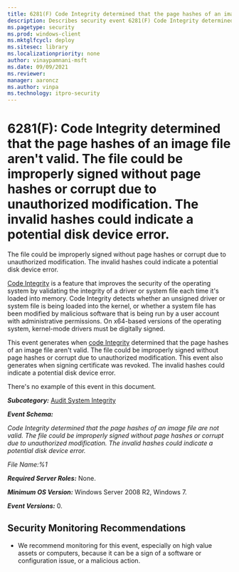 ```yaml
---
title: 6281(F) Code Integrity determined that the page hashes of an image file aren't valid. (Windows 10)
description: Describes security event 6281(F) Code Integrity determined that the page hashes of an image file aren't valid.
ms.pagetype: security
ms.prod: windows-client
ms.mktglfcycl: deploy
ms.sitesec: library
ms.localizationpriority: none
author: vinaypamnani-msft
ms.date: 09/09/2021
ms.reviewer: 
manager: aaroncz
ms.author: vinpa
ms.technology: itpro-security
---
```


# 6281(F): Code Integrity determined that the page hashes of an image file aren't valid. The file could be improperly signed without page hashes or corrupt due to unauthorized modification. The invalid hashes could indicate a potential disk device error.


The file could be improperly signed without page hashes or corrupt due to unauthorized modification. The invalid hashes could indicate a potential disk device error.

[Code Integrity](/previous-versions/windows/it-pro/windows-server-2008-R2-and-2008/dd348642(v=ws.10)) is a feature that improves the security of the operating system by validating the integrity of a driver or system file each time it's loaded into memory. Code Integrity detects whether an unsigned driver or system file is being loaded into the kernel, or whether a system file has been modified by malicious software that is being run by a user account with administrative permissions. On x64-based versions of the operating system, kernel-mode drivers must be digitally signed.

This event generates when [code Integrity](/previous-versions/windows/it-pro/windows-server-2008-R2-and-2008/dd348642(v=ws.10)) determined that the page hashes of an image file aren't valid. The file could be improperly signed without page hashes or corrupt due to unauthorized modification. This event also generates when signing certificate was revoked. The invalid hashes could indicate a potential disk device error.

There's no example of this event in this document.

***Subcategory:***&nbsp;[Audit System Integrity](audit-system-integrity.md)

***Event Schema:***

*Code Integrity determined that the page hashes of an image file are not valid. The file could be improperly signed without page hashes or corrupt due to unauthorized modification. The invalid hashes could indicate a potential disk device error.*

*File Name:%1*

***Required Server Roles:*** None.

***Minimum OS Version:*** Windows Server 2008 R2, Windows 7.

***Event Versions:*** 0.

## Security Monitoring Recommendations

-   We recommend monitoring for this event, especially on high value assets or computers, because it can be a sign of a software or configuration issue, or a malicious action.